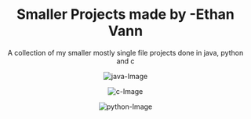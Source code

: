 <h1 align="center">
	Smaller Projects made by -Ethan Vann
</h1>

<div align="center">	
	A collection of my smaller mostly single file projects done in java, python and c
</div>

<div align="center">

![java-Image](https://raw.githubusercontent.com/Ethan-Vann/gitProject/master/icons/java.png)

![c-Image](https://raw.githubusercontent.com/Ethan-Vann/gitProject/master/icons/c.png)

![python-Image](https://raw.githubusercontent.com/Ethan-Vann/gitProject/master/icons/python.png)
</div>
